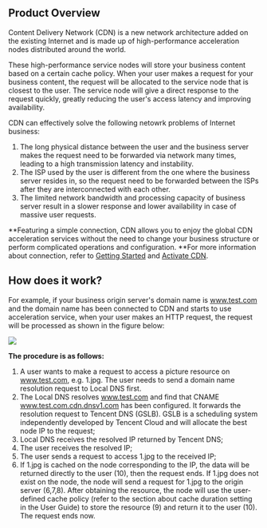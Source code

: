 ## Product Overview
Content Delivery Network (CDN) is a new network architecture added on the existing Internet and is made up of high-performance acceleration nodes distributed around the world.

These high-performance service nodes will store your business content based on a certain cache policy. When your user makes a request for your business content, the request will be allocated to the service node that is closest to the user. The service node will give a direct response to the request quickly, greatly reducing the user's access latency and improving availability.

CDN can effectively solve the following netowrk problems of Internet business:
1. The long physical distance between the user and the business server makes the request need to be forwarded via network many times, leading to a high transmission latency and instability.
2. The ISP used by the user is different from the one where the business server resides in, so the request need to be forwarded between the ISPs after they are interconnected with each other.
3. The limited network bandwidth and processing capacity of business server result in a slower response and lower availability in case of massive user requests. 

**Featuring a simple connection, CDN allows you to enjoy the global CDN acceleration services without the need to change your business structure or perform complicated operations and configuration. **For more information about connection, refer to [Getting Started](https://www.qcloud.com/doc/product/228/3149) and [Activate CDN](www.qcloud.com/doc/product/228/6284).


## How does it work?
For example, if your business origin server's domain name is www.test.com and the domain name has been connected to CDN and starts to use acceleration service, when your user makes an HTTP request, the request will be processed as shown in the figure below:


![](https://mc.qcloudimg.com/static/img/1bead74703061b71eeaf6bf4db27fcdb/image.png)

**The procedure is as follows:**

1. A user wants to make a request to access a picture resource on www.test.com, e.g. 1.jpg. The user needs to send a domain name resolution request to Local DNS first.
2. The Local DNS resolves www.test.com and find that CNAME www.test.com.cdn.dnsv1.com has been configured. It forwards the resolution request to Tencent DNS (GSLB). GSLB is a scheduling system independently developed by Tencent Cloud and will allocate the best node IP to the request;
3. Local DNS receives the resolved IP returned by Tencent DNS;
4. The user receives the resolved IP;
5. The user sends a request to access 1.jpg to the received IP;
6. If 1.jpg is cached on the node corresponding to the IP, the data will be returned directly to the user (10), then the request ends. If 1.jpg does not exist on the node, the node will send a request for 1.jpg to the origin server (6,7,8). After obtaining the resource, the node will use the user-defined cache policy (refer to the section about cache duration setting in the User Guide) to store the resource (9) and return it to the user (10). The request ends now.


